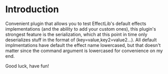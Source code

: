 # Introduction
Convenient plugin that allows you to test EffectLib's default effects implementations (and the ability to add your custom ones), this plugin's strongest feature is the serialization, which at this point in time only deserializes stuff in the format of (key=value,key2=value2...). All default implmentations have default the effect name lowercased, but that doesn't matter since the command argument is lowercased for convenience on my end.

Good luck, have fun!
